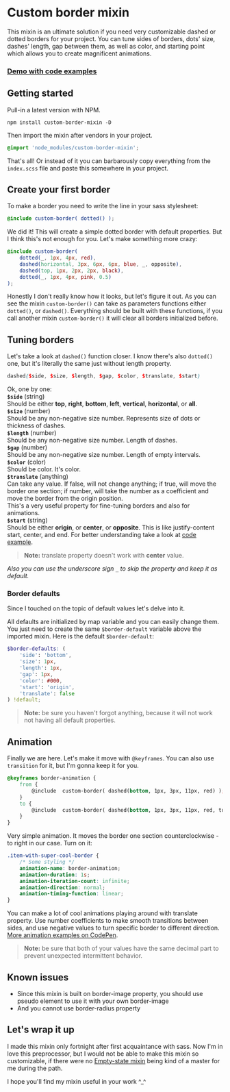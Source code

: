# Custom border mixin

This mixin is an ultimate solution if you need very customizable dashed or dotted borders for your project. You can tune sides of borders, dots' size, dashes' length, gap between them, as well as color, and starting point which allows you to create magnificent animations.

### [Demo with code examples](https://codepen.io/dzakh/pen/NWWwRpp)

## Getting started

Pull-in a latest version with NPM.

    npm install custom-border-mixin -D
Then import the mixin after vendors in your project.
```scss
@import 'node_modules/custom-border-mixin';
```

That's all! Or instead of it you can barbarously copy everything from the `index.scss` file and paste this somewhere in your project.

## Create your first border
To make a border you need to write the line in your sass stylesheet:
```scss
@include custom-border( dotted() );
```
We did it! This will create a simple dotted border with default properties. But I think this's not enough for you. Let's make something more crazy:
```scss
@include custom-border(
	dotted(_, 1px, 4px, red),
	dashed(horizontal, 3px, 6px, 6px, blue, _, opposite),
	dashed(top, 1px, 2px, 2px, black),
	dotted(_, 1px, 4px, pink, 0.5)
);
```
Honestly I don't really know how it looks, but let's figure it out. As you can see the mixin `custom-border()` can take as parameters functions either `dotted()`, or `dashed()`. Everything should be built with these functions, if you call another mixin `custom-border()` it will clear all borders initialized before.

## Tuning borders

Let's take a look at `dashed()` function closer. I know there's also `dotted()` one, but it's literally the same just without length property.
```scss
dashed($side, $size, $length, $gap, $color, $translate, $start)
```
Ok, one by one:  
**`$side`** (string)  
Should be either **top**, **right**, **bottom**, **left**, **vertical**, **horizontal**, or **all**.  
**`$size`** (number)  
Should be any non-negative size number. Represents size of dots or thickness of dashes.  
**`$length`** (number)  
Should be any non-negative size number. Length of dashes.  
**`$gap`** (number)  
Should be any non-negative size number. Length of empty intervals.  
**`$color`** (color)  
Should be color. It's color.  
**`$translate`** (anything)  
Can take any value. If false, will not change anything; if true, will move the border one section; if number, will take the number as a coefficient and move the border from the origin position.  
This's a very useful property for fine-tuning borders and also for animations.  
**`$start`** (string)  
Should be either **origin**,  or **center**,  or **opposite**. This is like justify-content start, center, and end. For better understanding take a look at [code example](https://codepen.io/dzakh/pen/NWWwRpp).  

> **Note:** translate property doesn't work with **center** value.

*Also you can use the underscore sign `_` to skip the property and keep it as default.*

### Border defaults

Since I touched on the topic of default values let's delve into it. 

All defaults are initialized by map variable and you can easily change them. You just need to create the same `$border-default` variable above the imported mixin.
Here is the default `$border-default`:
```scss
$border-defaults: (
	'side': 'bottom',
	'size': 1px,
	'length': 1px,
	'gap': 1px,
	'color': #000,
	'start': 'origin',
	'translate': false
) !default;  
```
> **Note:**  be sure you haven't forgot anything, because it will not work not having all default properties.



## Animation

Finally we are here. Let's make it move with `@keyframes`. You can also use `transition` for it, but I'm gonna keep it for you.
```scss
@keyframes border-animation {
	from {
		@include  custom-border( dashed(bottom, 1px, 3px, 11px, red) );
	}
	to {
		@include  custom-border( dashed(bottom, 1px, 3px, 11px, red, true) );
	}
}
```
Very simple animation. It moves the border one section counterclockwise - to right in our case. Turn on it:
```scss
.item-with-super-cool-border {
	/* Some styling */
	animation-name: border-animation;
	animation-duration: 1s;
	animation-iteration-count: infinite;
	animation-direction: normal;
	animation-timing-function: linear;
}
```
You can make a lot of cool animations playing around with translate property. Use number coefficients to make smooth transitions between sides, and use negative values to turn specific border to different direction. [More animation examples on CodePen](https://codepen.io/dzakh/pen/NWWwRpp).

> **Note:** be sure that both of your values have the same decimal part to prevent unexpected intermittent behavior.

## Known issues

 - Since this mixin is built on border-image property, you should use pseudo element to use it with your own border-image
 - And you cannot use border-radius property

## Let's wrap it up

I  made this mixin only fortnight after first acquaintance with sass. Now I'm in love this preprocessor, but I would not be able to make this mixin so customizable, if there were no [Empty-state mixin](https://github.com/wildhaber/empty-state) being kind of a master for me during the path.

I hope you'll find my mixin useful in your work \^_^
